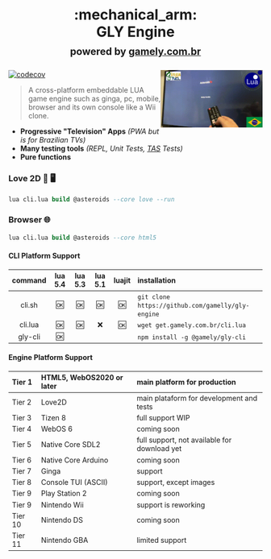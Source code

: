 <div align="center">
<h1>:mechanical_arm:<br>GLY Engine<br><sup><sub>powered by <a href="https://gamely.com.br" target="_blank">gamely.com.br</a></sub></sup></h1>
</div>

[<img align="right" width="40%" src="https://raw.githubusercontent.com/RodrigoDornelles/RodrigoDornelles/master/media/ginga-asteroids.gif">](https://github.com/RodrigoDornelles/codename-videogame-engine/blob/main/samples/asteroids/game.lua)

[![codecov](https://codecov.io/github/RodrigoDornelles/codename-videogame-engine/graph/badge.svg?token=MM0TY7VVAT)](https://codecov.io/github/RodrigoDornelles/codename-videogame-engine)

> A cross-platform embeddable LUA game engine such as ginga, pc, mobile, browser and its own console like a Wii clone.

 * **Progressive "Television" Apps** _(PWA but is for Brazilian TVs)_
 * **Many testing tools** _(REPL, Unit Tests, [TAS](https://tasvideos.org/WelcomeToTASVideos#WhatIsATas) Tests)_
 * **Pure functions**

### Love 2D :heart_decoration: :desktop_computer:

```sql
lua cli.lua build @asteroids --core love --run
```

### Browser :globe_with_meridians:

```sql
lua cli.lua build @asteroids --core html5
```

#### CLI Platform Support

| command | lua 5.4 | lua 5.3 | lua 5.1 | luajit | installation |
| :-----: | :-----: | :-----: | :-----: | :----: | :----------- |
| cli.sh  |    :ok: |    :ok: |    :ok: |   :ok: | `git clone https://github.com/gamelly/gly-engine`
| cli.lua |    :ok: |    :ok: |     :x: |   :ok: | `wget get.gamely.com.br/cli.lua`
| gly-cli |    :ok: |         |         |        | `npm install -g @gamely/gly-cli`

#### Engine Platform Support

| Tier 1 | HTML5, WebOS2020 or later | main platform for production |
| :----- | :------------------------ | :------------ |
| Tier 2 | Love2D                    | main plataform for development and tests
| Tier 3 | Tizen 8                   | full support WIP
| Tier 4 | WebOS 6                   | coming soon
| Tier 5 | Native Core SDL2          | full support, not available for download yet
| Tier 6 | Native Core Arduino       | coming soon
| Tier 7 | Ginga                     | support
| Tier 8 | Console TUI (ASCII)       | support, except images
| Tier 9 | Play Station 2            | coming soon
| Tier 9 | Nintendo Wii              | support is reworking
| Tier 10 | Nintendo DS              | coming soon
| Tier 11 | Nintendo GBA             | limited support
